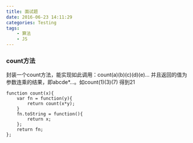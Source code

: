 ```yaml
---
title: 面试题
date: 2016-06-23 14:11:29
categories: Testing
tags:
	- 算法
	- JS
---
```


### count方法
封装一个count方法，能实现如此调用：count(a)(b)(c)(d)(e)… 并且返回的值为参数连乘的结果，即abcde*…。如count(1)(3)(7) 得到21

	function count(x){
		var fn = function(y){
			return count(x*y);
		}
		fn.toString = function(){
			return x;
		};
		return fn;
	};